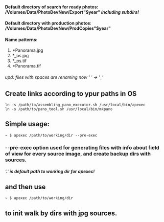 
#### Default directory of search for ready photos: /Volumes/Data/PhotoDevNew/Export"$year" *including subdirs!*
#### Default directory with production photos: /Volumes/Data/PhotoDevNew/ProdCopies"$year"
#### Name patterns: 
1. \*Panorama.jpg 
2. \*_ps.jpg 
3. \*_ps.tif 
4. \*Panorama.tif
###### *upd: files with spaces are renaming now ' ' -> '_'*

## Create links according to ypur paths in OS
	ln -s /path/to/assembling_pano_executor.sh /usr/local/bin/apexec
	ln -s /path/to/pano_tool.sh /usr/local/bin/mkpano
## Simple usage:
	~ $ apexec /path/to/working/dir --pre-exec
### **--pre-exec option used for generating files with info about field of view for every source image, and create backup dirs with sources.**
#### *'.' is default path to working dir for apexec!*
## and then use
	~ $ apexec /path/to/working/dir
## to init walk by dirs with jpg sources.